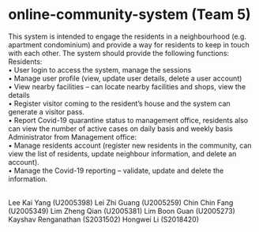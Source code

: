 # online-community-system (Team 5)
This system is intended to engage the residents in a neighbourhood (e.g. apartment condominium) and provide a way for residents to keep in touch with each other. The system should provide the following functions:<br>
Residents:<br>
  • User login to access the system, manage the sessions<br>
  • Manage user profile (view, update user details, delete a user account)<br>
  • View nearby facilities – can locate nearby facilities and shops, view the details<br>
  • Register visitor coming to the resident’s house and the system can generate a visitor pass.<br>
  • Report Covid-19 quarantine status to management office, residents also can view the number of active cases on daily basis and weekly basis <br>Administrator from Management office:<br>
  • Manage residents account (register new residents in the community, can view the list of residents, update neighbour information, and delete an account).<br>
  • Manage the Covid-19 reporting – validate, update and delete the information.<br>
<br>

Lee Kai Yang (U2005398)
Lei Zhi Guang (U2005259)
Chin Chin Fang (U2005349)
Lim Zheng Qian (U2005381)
Lim Boon Guan (U2005273)
Kayshav Renganathan (S2031502)
Hongwei Li (S2018420)
